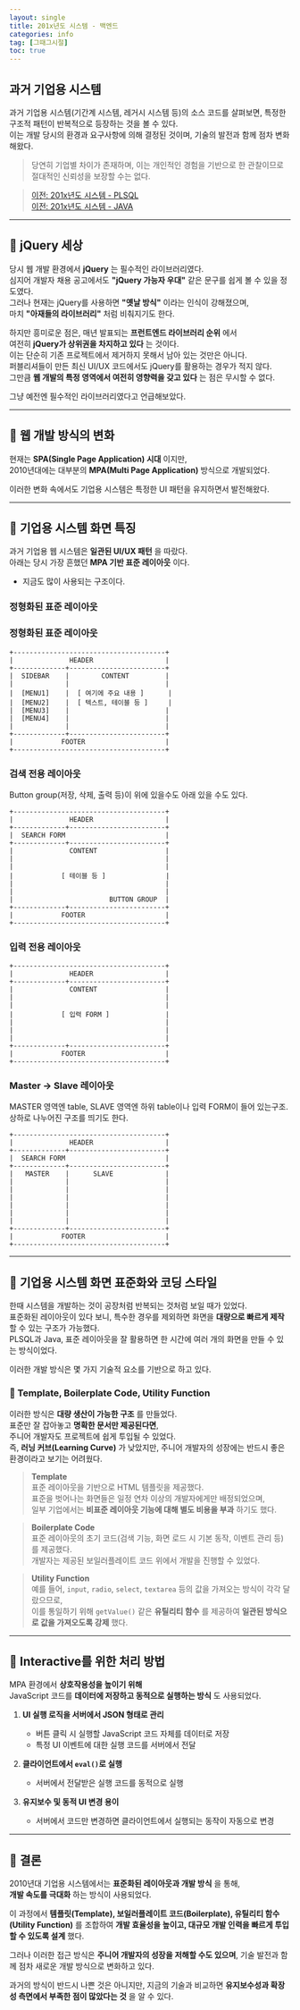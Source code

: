 ```yaml
---
layout: single
title: 201x년도 시스템 - 백엔드  
categories: info
tag: [그때그시절]
toc: true
---
```


## 과거 기업용 시스템

과거 기업용 시스템(기간계 시스템, 레거시 시스템 등)의 소스 코드를 살펴보면, 특정한 구조적 패턴이 반복적으로 등장하는 것을 볼 수 있다.  
이는 개발 당시의 환경과 요구사항에 의해 결정된 것이며, 기술의 발전과 함께 점차 변화해왔다.

> 당연히 기업별 차이가 존재하며, 이는 개인적인 경험을 기반으로 한 관찰이므로 절대적인 신뢰성을 보장할 수는 없다.

> [이전: 201x년도 시스템 - PLSQL](../그시절시스템(PLSQL))  
> [이전: 201x년도 시스템 - JAVA](../그시절시스템(Java))

---

## **📌 jQuery 세상**
당시 웹 개발 환경에서 **jQuery** 는 필수적인 라이브러리였다.  
심지어 개발자 채용 공고에서도 **"jQuery 가능자 우대"** 같은 문구를 쉽게 볼 수 있을 정도였다.  
그러나 현재는 jQuery를 사용하면 **"옛날 방식"** 이라는 인식이 강해졌으며,  
마치 **"아재들의 라이브러리"** 처럼 비춰지기도 한다.

하지만 흥미로운 점은, 매년 발표되는 **프런트엔드 라이브러리 순위** 에서  
여전히 **jQuery가 상위권을 차지하고 있다** 는 것이다.  
이는 단순히 기존 프로젝트에서 제거하지 못해서 남아 있는 것만은 아니다.  
퍼블리셔들이 만든 최신 UI/UX 코드에서도 jQuery를 활용하는 경우가 적지 않다.  
그만큼 **웹 개발의 특정 영역에서 여전히 영향력을 갖고 있다** 는 점은 무시할 수 없다.

그냥 예전엔 필수적인 라이브러리였다고 언급해보았다.

---

## **📌 웹 개발 방식의 변화**
현재는 **SPA(Single Page Application) 시대** 이지만,  
2010년대에는 대부분의 **MPA(Multi Page Application)** 방식으로 개발되었다.

이러한 변화 속에서도 기업용 시스템은 특정한 UI 패턴을 유지하면서 발전해왔다.

---

## **📌 기업용 시스템 화면 특징**
과거 기업용 웹 시스템은 **일관된 UI/UX 패턴** 을 따랐다.  
아래는 당시 가장 흔했던 **MPA 기반 표준 레이아웃** 이다.

* 지금도 많이 사용되는 구조이다.

### **정형화된 표준 레이아웃**
### 정형화된 표준 레이아웃
```
+--------------------------------------+
|              HEADER                  |
+-------------+------------------------+
|  SIDEBAR    |        CONTENT         |
|             |                        |
|  [MENU1]    |  [ 여기에 주요 내용 ]      |
|  [MENU2]    |  [ 텍스트, 테이블 등 ]     |
|  [MENU3]    |                        |
|  [MENU4]    |                        |
|             |                        |
+-------------+------------------------+
|            FOOTER                    |
+--------------------------------------+
```

### 검색 전용 레이아웃
Button group(저장, 삭제, 출력 등)이 위에 있을수도 아래 있을 수도 있다.
```
+--------------------------------------+
|              HEADER                  |
+-------------+------------------------+
|  SEARCH FORM                         |                                    
+-------------+------------------------+
|              CONTENT                 |
|                                      |
|                                      |
|            [ 테이블 등 ]               |
|                                      |
|                                      |
|                        BUTTON GROUP  |
+-------------+------------------------+
|            FOOTER                    |
+--------------------------------------+
```

### 입력 전용 레이아웃
```
+--------------------------------------+
|              HEADER                  |
+-------------+------------------------+
|              CONTENT                 |
|                                      |
|                                      |
|            [ 입력 FORM ]              |
|                                      |
|                                      |
|                                      |
+-------------+------------------------+
|            FOOTER                    |
+--------------------------------------+
```

### Master -> Slave 레이아웃
MASTER 영역엔 table, SLAVE 영역엔 하위 table이나 입력 FORM이 들어 있는구조.
상하로 나누어진 구조를 띄기도 한다.
```
+--------------------------------------+
|              HEADER                  |
+-------------+------------------------+
|  SEARCH FORM                         |                                    
+-------------+------------------------+
|   MASTER    |      SLAVE             |
|             |                        |
|             |                        |
|             |                        |
|             |                        |
|             |                        |
|             |                        |
+-------------+------------------------+
|            FOOTER                    |
+--------------------------------------+
```

---

## **📌 기업용 시스템 화면 표준화와 코딩 스타일**
한때 시스템을 개발하는 것이 공장처럼 반복되는 것처럼 보일 때가 있었다.  
표준화된 레이아웃이 있다 보니, 특수한 경우를 제외하면 화면을 **대량으로 빠르게 제작** 할 수 있는 구조가 가능했다.  
PLSQL과 Java, 표준 레이아웃을 잘 활용하면 한 시간에 여러 개의 화면을 만들 수 있는 방식이었다.

이러한 개발 방식은 몇 가지 기술적 요소를 기반으로 하고 있다.

### **📌 Template, Boilerplate Code, Utility Function**
이러한 방식은 **대량 생산이 가능한 구조** 를 만들었다.  
표준만 잘 잡아놓고 **명확한 문서만 제공된다면**,  
주니어 개발자도 프로젝트에 쉽게 투입될 수 있었다.  
즉, **러닝 커브(Learning Curve)** 가 낮았지만, 주니어 개발자의 성장에는 반드시 좋은 환경이라고 보기는 어려웠다.

> **Template**  
> 표준 레이아웃을 기반으로 HTML 템플릿을 제공했다.  
> 표준을 벗어나는 화면들은 일정 연차 이상의 개발자에게만 배정되었으며,  
> 일부 기업에서는 **비표준 레이아웃 기능에 대해 별도 비용을 부과** 하기도 했다.

> **Boilerplate Code**   
> 표준 레이아웃의 초기 코드(검색 기능, 화면 로드 시 기본 동작, 이벤트 관리 등)를 제공했다.  
> 개발자는 제공된 보일러플레이트 코드 위에서 개발을 진행할 수 있었다.

> **Utility Function**  
> 예를 들어, `input`, `radio`, `select`, `textarea` 등의 값을 가져오는 방식이 각각 달랐으므로,  
> 이를 통일하기 위해 `getValue()` 같은 **유틸리티 함수** 를 제공하여 **일관된 방식으로 값을 가져오도록 강제** 했다.

---

## **📌 Interactive를 위한 처리 방법**
MPA 환경에서 **상호작용성을 높이기 위해**  
JavaScript 코드를 **데이터에 저장하고 동적으로 실행하는 방식** 도 사용되었다.

1. **UI 실행 로직을 서버에서 JSON 형태로 관리**
    - 버튼 클릭 시 실행할 JavaScript 코드 자체를 데이터로 저장
    - 특정 UI 이벤트에 대한 실행 코드를 서버에서 전달

2. **클라이언트에서 `eval()`로 실행**
    - 서버에서 전달받은 실행 코드를 동적으로 실행

3. **유지보수 및 동적 UI 변경 용이**
    - 서버에서 코드만 변경하면 클라이언트에서 실행되는 동작이 자동으로 변경

---

## **📌 결론**
2010년대 기업용 시스템에서는 **표준화된 레이아웃과 개발 방식** 을 통해,  
**개발 속도를 극대화** 하는 방식이 사용되었다.

이 과정에서 **템플릿(Template), 보일러플레이트 코드(Boilerplate), 유틸리티 함수(Utility Function)** 를 조합하여 **개발 효율성을 높이고, 대규모 개발 인력을 빠르게 투입할 수 있도록 설계** 했다.

그러나 이러한 접근 방식은 **주니어 개발자의 성장을 저해할 수도 있으며**, 기술 발전과 함께 점차 새로운 개발 방식으로 변화하고 있다.

과거의 방식이 반드시 나쁜 것은 아니지만, 지금의 기술과 비교하면 **유지보수성과 확장성 측면에서 부족한 점이 많았다는 것** 을 알 수 있다.